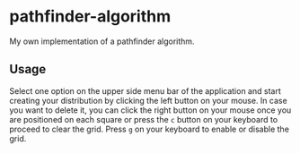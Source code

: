 # pathfinder-algorithm
My own implementation of a pathfinder algorithm.

## Usage
Select one option on the upper side menu bar of the application and start creating your distribution by clicking the left button on your mouse. In case you want to delete it, you can click the right button on your mouse once you are positioned on each square or press the `c` button on your keyboard to proceed to clear the grid. Press `g` on your keyboard to enable or disable the grid.
